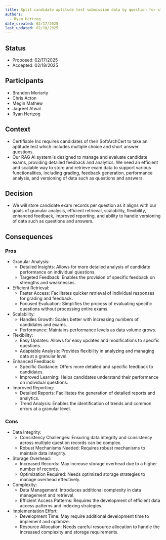 ```yaml
---
title: Split candidate aptitude test submission data by question for storage
authors:
  - Ryan Hertzog
date_created: 02/17/2025
last_updated: 02/18/2025
---
```


## Status

- Proposed: 02/17/2025
- Accepted: 02/18/2025

## Participants

- Brandon Moriarty
- Chris Acton
- Megin Mathew
- Jagreet Atwal
- Ryan Hertzog

## Context

- Certifiable Inc requires candidates of their SoftArchCert to take an aptitude test which includes multiple choice and short answer questions.
- Our RAG AI system is designed to manage and evaluate candidate exams, providing detailed feedback and analytics. We need an efficient and scalable way to store and retrieve exam data to support various functionalities, including grading, feedback generation, performance analysis, and versioning of data such as questions and answers.

## Decision

- We will store candidate exam records per question as it aligns with our goals of granular analysis, efficient retrieval, scalability, flexibility, enhanced feedback, improved reporting, and ability to handle versioning of data such as questions and answers.

## Consequences

### Pros

- Granular Analysis:
  - Detailed Insights: Allows for more detailed analysis of candidate performance on individual questions.
  - Targeted Feedback: Enables the provision of specific feedback on strengths and weaknesses.
- Efficient Retrieval:
  - Faster Access: Facilitates quicker retrieval of individual responses for grading and feedback.
  - Focused Evaluation: Simplifies the process of evaluating specific questions without processing entire exams.
- Scalability:
  - Handles Growth: Scales better with increasing numbers of candidates and exams.
  - Performance: Maintains performance levels as data volume grows.
- Flexibility:
  - Easy Updates: Allows for easy updates and modifications to specific questions.
  - Adaptable Analysis: Provides flexibility in analyzing and managing data at a granular level.
- Enhanced Feedback:
  - Specific Guidance: Offers more detailed and specific feedback to candidates.
  - Improved Learning: Helps candidates understand their performance on individual questions.
- Improved Reporting:
  - Detailed Reports: Facilitates the generation of detailed reports and analytics.
  - Trend Analysis: Enables the identification of trends and common errors at a granular level.

### Cons

- Data Integrity:
  - Consistency Challenges: Ensuring data integrity and consistency across multiple question records can be complex.
  - Robust Mechanisms Needed: Requires robust mechanisms to maintain data integrity.
- Storage Overhead:
  - Increased Records: May increase storage overhead due to a higher number of records.
  - Optimization Required: Needs optimized storage strategies to manage overhead effectively.
- Complexity:
  - Data Management: Introduces additional complexity in data management and retrieval.
  - Efficient Access Patterns: Requires the development of efficient data access patterns and indexing strategies.
- Implementation Effort:
  - Development Time: May require additional development time to implement and optimize.
  - Resource Allocation: Needs careful resource allocation to handle the increased complexity and storage requirements.
